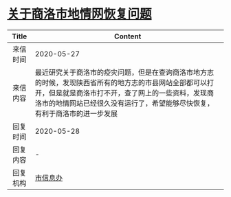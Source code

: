 # [关于商洛市地情网恢复问题](http://www.shangluo.gov.cn/zmhd/ldxxxx.jsp?urltype=leadermail.LeaderMailContentUrl&wbtreeid=1112&leadermailid=5913)

| Title |                                                       Content                                                        |
|:-----:|----------------------------------------------------------------------------------------------------------------------|
| 来信时间  | 2020-05-27                                                                                                           |
| 来信内容  | 最近研究关于商洛市的疫灾问题，但是在查询商洛市地方志的时候，发现陕西省所有的地方志的市县网站全部都可以打开，但是就是商洛市打不开，查了网上的一些资料，发现商洛市的地情网站已经很久没有运行了，希望能够尽快恢复，有利于商洛市的进一步发展 |
| 回复时间  | 2020-05-28                                                                                                           |
| 回复内容  | -                                                                                                                    |
| 回复机构  | [市信息办](../../category/agencies/市信息办.md)                                                                              |